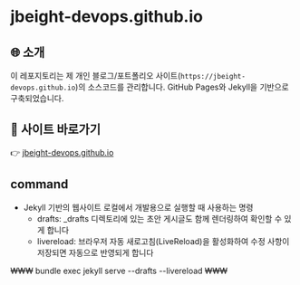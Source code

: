 # jbeight-devops.github.io

## 🌐 소개

이 레포지토리는 제 개인 블로그/포트폴리오 사이트(`https://jbeight-devops.github.io`)의 소스코드를 관리합니다. GitHub Pages와 Jekyll을 기반으로 구축되었습니다.

## 🔗 사이트 바로가기

👉 [jbeight-devops.github.io](https://jbeight-devops.github.io)

## command

- Jekyll 기반의 웹사이트 로컬에서 개발용으로 실행할 때 사용하는 명령
  - drafts: \_drafts 디렉토리에 있는 초안 게시글도 함께 렌더링하여 확인할 수 있게 합니다
  - livereload: 브라우저 자동 새로고침(LiveReload)을 활성화하여 수정 사항이 저장되면 자동으로 반영되게 합니다

₩₩₩
bundle exec jekyll serve --drafts --livereload
₩₩₩
